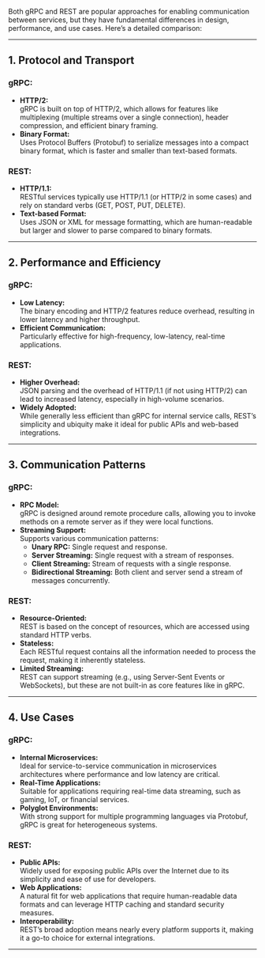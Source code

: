 Both gRPC and REST are popular approaches for enabling communication between services, but they have fundamental differences in design, performance, and use cases. Here’s a detailed comparison:

---

## **1. Protocol and Transport**

### **gRPC:**
- **HTTP/2:**  
  gRPC is built on top of HTTP/2, which allows for features like multiplexing (multiple streams over a single connection), header compression, and efficient binary framing.
- **Binary Format:**  
  Uses Protocol Buffers (Protobuf) to serialize messages into a compact binary format, which is faster and smaller than text-based formats.

### **REST:**
- **HTTP/1.1:**  
  RESTful services typically use HTTP/1.1 (or HTTP/2 in some cases) and rely on standard verbs (GET, POST, PUT, DELETE).
- **Text-based Format:**  
  Uses JSON or XML for message formatting, which are human-readable but larger and slower to parse compared to binary formats.

---

## **2. Performance and Efficiency**

### **gRPC:**
- **Low Latency:**  
  The binary encoding and HTTP/2 features reduce overhead, resulting in lower latency and higher throughput.
- **Efficient Communication:**  
  Particularly effective for high-frequency, low-latency, real-time applications.

### **REST:**
- **Higher Overhead:**  
  JSON parsing and the overhead of HTTP/1.1 (if not using HTTP/2) can lead to increased latency, especially in high-volume scenarios.
- **Widely Adopted:**  
  While generally less efficient than gRPC for internal service calls, REST’s simplicity and ubiquity make it ideal for public APIs and web-based integrations.

---

## **3. Communication Patterns**

### **gRPC:**
- **RPC Model:**  
  gRPC is designed around remote procedure calls, allowing you to invoke methods on a remote server as if they were local functions.
- **Streaming Support:**  
  Supports various communication patterns:
  - **Unary RPC:** Single request and response.
  - **Server Streaming:** Single request with a stream of responses.
  - **Client Streaming:** Stream of requests with a single response.
  - **Bidirectional Streaming:** Both client and server send a stream of messages concurrently.

### **REST:**
- **Resource-Oriented:**  
  REST is based on the concept of resources, which are accessed using standard HTTP verbs.
- **Stateless:**  
  Each RESTful request contains all the information needed to process the request, making it inherently stateless.
- **Limited Streaming:**  
  REST can support streaming (e.g., using Server-Sent Events or WebSockets), but these are not built-in as core features like in gRPC.

---

## **4. Use Cases**

### **gRPC:**
- **Internal Microservices:**  
  Ideal for service-to-service communication in microservices architectures where performance and low latency are critical.
- **Real-Time Applications:**  
  Suitable for applications requiring real-time data streaming, such as gaming, IoT, or financial services.
- **Polyglot Environments:**  
  With strong support for multiple programming languages via Protobuf, gRPC is great for heterogeneous systems.

### **REST:**
- **Public APIs:**  
  Widely used for exposing public APIs over the Internet due to its simplicity and ease of use for developers.
- **Web Applications:**  
  A natural fit for web applications that require human-readable data formats and can leverage HTTP caching and standard security measures.
- **Interoperability:**  
  REST’s broad adoption means nearly every platform supports it, making it a go-to choice for external integrations.

---
